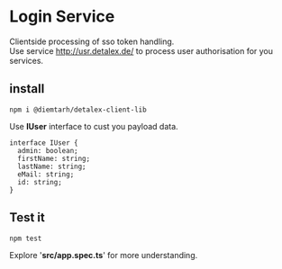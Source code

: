 # Login Service

Clientside processing of sso token handling.  
Use service http://usr.detalex.de/ to process user authorisation for you services. 


## install
```
npm i @diemtarh/detalex-client-lib
```


Use **IUser** interface to cust you payload data.
```
interface IUser {
  admin: boolean;
  firstName: string;
  lastName: string;
  eMail: string;
  id: string;
}
```

## Test it
```
npm test
```
Explore '**src/app.spec.ts**' for more understanding.  

